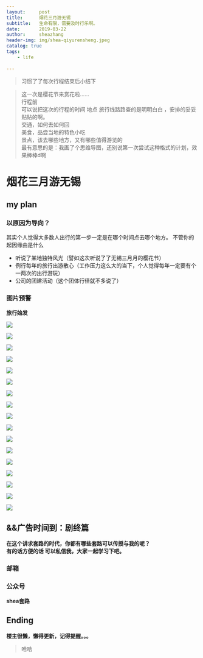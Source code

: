 ```yaml
---
layout:     post
title:      烟花三月游无锡
subtitle:   生命有限，需要及时行乐啊。
date:       2019-03-22
author:     sheazhang
header-img: img/shea-qiyurensheng.jpeg
catalog: true
tags:
    - life
    
---
```


> 习惯了了每次行程结束后小结下

> 这一次是樱花节来赏花啦……  
> 行程前  
>可以说把这次的行程的时间 地点 旅行线路路查的是明明白白 ，安排的妥妥贴贴的啊。  
>交通，如何去如何回  
>美食，品尝当地的特色小吃  
>景点，该去哪些地方，又有哪些值得游览的  
>最有意思的是：我画了个思维导图，还别说第一次尝试这种格式的计划，效果棒棒d啊 


# 烟花三月游无锡

## my plan

### 以原因为导向？

其实个人觉得大多数人出行的第一步一定是在哪个时间点去哪个地方。
不管你的起因缘由是什么

- 听说了某地独特风光（譬如这次听说了了无锡三⽉月的樱花节）
- 例行每年的旅行出游散心（工作压力这么大的当下，个⼈觉得每年一定要有个一两次的出行游玩）
- 公司的团建活动（这个团体行径就不多说了）





### 图片预警

**旅行始发**  

![](https://i.loli.net/2019/03/30/5c9f17d8a6e99.jpg)

![](https://i.loli.net/2019/03/30/5c9f19983a95d.jpg)



![](https://i.loli.net/2019/03/30/5c9f1a1480d81.jpg)

![](https://i.loli.net/2019/03/30/5c9f1a85c6086.jpg)



![](https://i.loli.net/2019/03/30/5c9f1a998fc40.jpg)



![](https://i.loli.net/2019/03/30/5c9f1aa96d821.jpg)



![](https://i.loli.net/2019/03/30/5c9f1a517e3ce.jpg)



![](https://i.loli.net/2019/03/30/5c9f19c306c90.jpg)

![](https://i.loli.net/2019/03/30/5c9f17439ce94.jpg)



![](https://i.loli.net/2019/03/30/5c9f1af24878b.jpg)





![](https://i.loli.net/2019/03/30/5c9f1ae344839.jpg)

![](https://i.loli.net/2019/03/30/5c9f1b060cf46.jpg)



![](https://i.loli.net/2019/03/30/5c9f1b1c0e107.jpg)



![](https://i.loli.net/2019/03/30/5c9f1b2b7c4ab.jpg)



![](https://i.loli.net/2019/03/30/5c9f1b51e9efa.jpg)

![](https://i.loli.net/2019/03/30/5c9f1b654f55a.jpg)

![](https://i.loli.net/2019/03/30/5c9f1ac41ec7e.jpg)





## &&广告时间到：剧终篇

**在这个讲求套路的时代，你都有哪些套路可以传授与我的呢？**  
**有的话方便的话 可以私信我，大家一起学习下吧。**

### 邮箱







### 公众号


**shea套路**  

## Ending



**楼主很懒，懒得更新，记得提醒。。。**



> 哈哈



